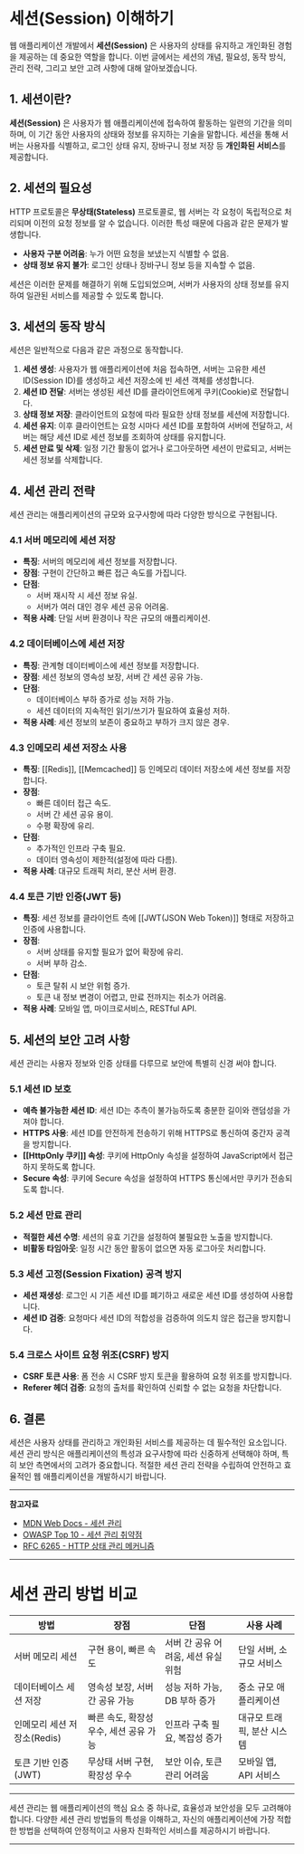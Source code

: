 # 세션(Session) 이해하기

웹 애플리케이션 개발에서 **세션(Session)** 은 사용자의 상태를 유지하고 개인화된 경험을 제공하는 데 중요한 역할을 합니다. 이번 글에서는 세션의 개념, 필요성, 동작 방식, 관리 전략, 그리고 보안 고려 사항에 대해 알아보겠습니다.

## 1. 세션이란?

**세션(Session)** 은 사용자가 웹 애플리케이션에 접속하여 활동하는 일련의 기간을 의미하며, 이 기간 동안 사용자의 상태와 정보를 유지하는 기술을 말합니다. 세션을 통해 서버는 사용자를 식별하고, 로그인 상태 유지, 장바구니 정보 저장 등 **개인화된 서비스**를 제공합니다.

## 2. 세션의 필요성

HTTP 프로토콜은 **무상태(Stateless)** 프로토콜로, 웹 서버는 각 요청이 독립적으로 처리되며 이전의 요청 정보를 알 수 없습니다. 이러한 특성 때문에 다음과 같은 문제가 발생합니다.

- **사용자 구분 어려움**: 누가 어떤 요청을 보냈는지 식별할 수 없음.
- **상태 정보 유지 불가**: 로그인 상태나 장바구니 정보 등을 지속할 수 없음.

세션은 이러한 문제를 해결하기 위해 도입되었으며, 서버가 사용자의 상태 정보를 유지하여 일관된 서비스를 제공할 수 있도록 합니다.

## 3. 세션의 동작 방식

세션은 일반적으로 다음과 같은 과정으로 동작합니다.

1. **세션 생성**: 사용자가 웹 애플리케이션에 처음 접속하면, 서버는 고유한 세션 ID(Session ID)를 생성하고 세션 저장소에 빈 세션 객체를 생성합니다.
2. **세션 ID 전달**: 서버는 생성된 세션 ID를 클라이언트에게 쿠키(Cookie)로 전달합니다.
3. **상태 정보 저장**: 클라이언트의 요청에 따라 필요한 상태 정보를 세션에 저장합니다.
4. **세션 유지**: 이후 클라이언트는 요청 시마다 세션 ID를 포함하여 서버에 전달하고, 서버는 해당 세션 ID로 세션 정보를 조회하여 상태를 유지합니다.
5. **세션 만료 및 삭제**: 일정 기간 활동이 없거나 로그아웃하면 세션이 만료되고, 서버는 세션 정보를 삭제합니다.


## 4. 세션 관리 전략

세션 관리는 애플리케이션의 규모와 요구사항에 따라 다양한 방식으로 구현됩니다.

### 4.1 서버 메모리에 세션 저장

- **특징**: 서버의 메모리에 세션 정보를 저장합니다.
- **장점**: 구현이 간단하고 빠른 접근 속도를 가집니다.
- **단점**:
  - 서버 재시작 시 세션 정보 유실.
  - 서버가 여러 대인 경우 세션 공유 어려움.
- **적용 사례**: 단일 서버 환경이나 작은 규모의 애플리케이션.

### 4.2 데이터베이스에 세션 저장

- **특징**: 관계형 데이터베이스에 세션 정보를 저장합니다.
- **장점**: 세션 정보의 영속성 보장, 서버 간 세션 공유 가능.
- **단점**:
  - 데이터베이스 부하 증가로 성능 저하 가능.
  - 세션 데이터의 지속적인 읽기/쓰기가 필요하여 효율성 저하.
- **적용 사례**: 세션 정보의 보존이 중요하고 부하가 크지 않은 경우.

### 4.3 인메모리 세션 저장소 사용

- **특징**: [[Redis]], [[Memcached]] 등 인메모리 데이터 저장소에 세션 정보를 저장합니다.
- **장점**:
  - 빠른 데이터 접근 속도.
  - 서버 간 세션 공유 용이.
  - 수평 확장에 유리.
- **단점**:
  - 추가적인 인프라 구축 필요.
  - 데이터 영속성이 제한적(설정에 따라 다름).
- **적용 사례**: 대규모 트래픽 처리, 분산 서버 환경.

### 4.4 토큰 기반 인증(JWT 등)

- **특징**: 세션 정보를 클라이언트 측에 [[JWT(JSON Web Token)]] 형태로 저장하고 인증에 사용합니다.
- **장점**:
  - 서버 상태를 유지할 필요가 없어 확장에 유리.
  - 서버 부하 감소.
- **단점**:
  - 토큰 탈취 시 보안 위험 증가.
  - 토큰 내 정보 변경이 어렵고, 만료 전까지는 취소가 어려움.
- **적용 사례**: 모바일 앱, 마이크로서비스, RESTful API.

## 5. 세션의 보안 고려 사항

세션 관리는 사용자 정보와 인증 상태를 다루므로 보안에 특별히 신경 써야 합니다.

### 5.1 세션 ID 보호

- **예측 불가능한 세션 ID**: 세션 ID는 추측이 불가능하도록 충분한 길이와 랜덤성을 가져야 합니다.
- **HTTPS 사용**: 세션 ID를 안전하게 전송하기 위해 HTTPS로 통신하여 중간자 공격을 방지합니다.
- **[[HttpOnly 쿠키]] 속성**: 쿠키에 HttpOnly 속성을 설정하여 JavaScript에서 접근하지 못하도록 합니다.
- **Secure 속성**: 쿠키에 Secure 속성을 설정하여 HTTPS 통신에서만 쿠키가 전송되도록 합니다.

### 5.2 세션 만료 관리

- **적절한 세션 수명**: 세션의 유효 기간을 설정하여 불필요한 노출을 방지합니다.
- **비활동 타임아웃**: 일정 시간 동안 활동이 없으면 자동 로그아웃 처리합니다.

### 5.3 세션 고정(Session Fixation) 공격 방지

- **세션 재생성**: 로그인 시 기존 세션 ID를 폐기하고 새로운 세션 ID를 생성하여 사용합니다.
- **세션 ID 검증**: 요청마다 세션 ID의 적합성을 검증하여 의도치 않은 접근을 방지합니다.

### 5.4 크로스 사이트 요청 위조(CSRF) 방지

- **CSRF 토큰 사용**: 폼 전송 시 CSRF 방지 토큰을 활용하여 요청 위조를 방지합니다.
- **Referer 헤더 검증**: 요청의 출처를 확인하여 신뢰할 수 없는 요청을 차단합니다.

## 6. 결론

세션은 사용자 상태를 관리하고 개인화된 서비스를 제공하는 데 필수적인 요소입니다. 세션 관리 방식은 애플리케이션의 특성과 요구사항에 따라 신중하게 선택해야 하며, 특히 보안 측면에서의 고려가 중요합니다. 적절한 세션 관리 전략을 수립하여 안전하고 효율적인 웹 애플리케이션을 개발하시기 바랍니다.

---

**참고자료**

- [MDN Web Docs - 세션 관리](https://developer.mozilla.org/ko/docs/Web/HTTP/Session)
- [OWASP Top 10 - 세션 관리 취약점](https://owasp.org/www-project-top-ten/)
- [RFC 6265 - HTTP 상태 관리 메커니즘](https://tools.ietf.org/html/rfc6265)

---

# 세션 관리 방법 비교

| 방법                      | 장점                                       | 단점                                         | 사용 사례                    |
| ------------------------- | ------------------------------------------ | -------------------------------------------- | ---------------------------- |
| 서버 메모리 세션          | 구현 용이, 빠른 속도                       | 서버 간 공유 어려움, 세션 유실 위험             | 단일 서버, 소규모 서비스     |
| 데이터베이스 세션 저장    | 영속성 보장, 서버 간 공유 가능             | 성능 저하 가능, DB 부하 증가                    | 중소 규모 애플리케이션        |
| 인메모리 세션 저장소(Redis) | 빠른 속도, 확장성 우수, 세션 공유 가능     | 인프라 구축 필요, 복잡성 증가                    | 대규모 트래픽, 분산 시스템    |
| 토큰 기반 인증(JWT)       | 무상태 서버 구현, 확장성 우수             | 보안 이슈, 토큰 관리 어려움                     | 모바일 앱, API 서비스         |


---

세션 관리는 웹 애플리케이션의 핵심 요소 중 하나로, 효율성과 보안성을 모두 고려해야 합니다. 다양한 세션 관리 방법들의 특성을 이해하고, 자신의 애플리케이션에 가장 적합한 방법을 선택하여 안정적이고 사용자 친화적인 서비스를 제공하시기 바랍니다.

---